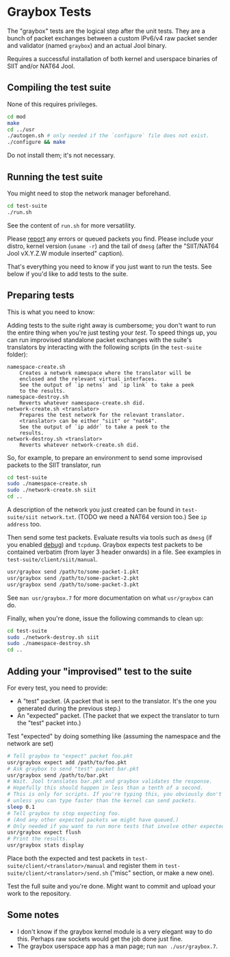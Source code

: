 # Graybox Tests

The "graybox" tests are the logical step after the unit tests. They are a bunch of packet exchanges between a custom IPv6/v4 raw packet sender and validator (named `graybox`) and an actual Jool binary.

Requires a successful installation of both kernel and userspace binaries of SIIT and/or NAT64 Jool.

## Compiling the test suite

None of this requires privileges.

```bash
cd mod
make
cd ../usr
./autogen.sh # only needed if the `configure` file does not exist.
./configure && make
```

Do not install them; it's not necessary.

## Running the test suite

You might need to stop the network manager beforehand.

```bash
cd test-suite
./run.sh
```

See the content of `run.sh` for more versatility.

Please [report](https://github.com/NICMx/Jool/issues) any errors or queued packets you find. Please include your distro, kernel version (`uname -r`) and the tail of `dmesg` (after the "SIIT/NAT64 Jool vX.Y.Z.W module inserted" caption).

That's everything you need to know if you just want to run the tests. See below if you'd like to add tests to the suite.

## Preparing tests

This is what you need to know:

Adding tests to the suite right away is cumbersome; you don't want to run the entire thing when you're just testing your *test*. To speed things up, you can run improvised standalone packet exchanges with the suite's translators by interacting with the following scripts (in the `test-suite` folder):

	namespace-create.sh
		Creates a network namespace where the translator will be
		enclosed and the relevant virtual interfaces.
		See the output of `ip netns` and `ip link` to take a peek
		to the results.
	namespace-destroy.sh
		Reverts whatever namespace-create.sh did.
	network-create.sh <translator>
		Prepares the test network for the relevant translator.
		<translator> can be either "siit" or "nat64".
		See the output of `ip addr` to take a peek to the
		results.
	network-destroy.sh <translator>
		Reverts whatever network-create.sh did.

So, for example, to prepare an environment to send some improvised packets to the SIIT translator, run

```bash
cd test-suite
sudo ./namespace-create.sh
sudo ./network-create.sh siit
cd ..
```

A description of the network you just created can be found in `test-suite/siit network.txt`. (TODO we need a NAT64 version too.) See `ip address` too.

Then send some test packets. Evaluate results via tools such as `dmesg` (if you enabled [debug](https://github.com/NICMx/Jool/wiki/Jool's-Compilation-Options#-ddebug)) and `tcpdump`. Graybox expects test packets to be contained verbatim (from layer 3 header onwards) in a file. See examples in `test-suite/client/siit/manual`.

```bash
usr/graybox send /path/to/some-packet-1.pkt
usr/graybox send /path/to/some-packet-2.pkt
usr/graybox send /path/to/some-packet-3.pkt
```

See `man usr/graybox.7` for more documentation on what `usr/graybox` can do.

Finally, when you're done, issue the following commands to clean up:

```bash
cd test-suite
sudo ./network-destroy.sh siit
sudo ./namespace-destroy.sh
cd ..
```

## Adding your "improvised" test to the suite

For every test, you need to provide:

- A "test" packet. (A packet that is sent to the translator. It's the one you generated during the previous step.)
- An "expected" packet. (The packet that we expect the translator to turn the "test" packet into.)

Test "expected" by doing something like (assuming the namespace and the network are set)

```bash
# Tell graybox to "expect" packet foo.pkt
usr/graybox expect add /path/to/foo.pkt
# Ask graybox to send "test" packet bar.pkt
usr/graybox send /path/to/bar.pkt
# Wait. Jool translates bar.pkt and graybox validates the response.
# Hopefully this should happen in less than a tenth of a second.
# This is only for scripts. If you're typing this, you obviously don't need this
# unless you can type faster than the kernel can send packets.
sleep 0.1
# Tell graybox to stop expecting foo.
# (And any other expected packets we might have queued.)
# Only needed if you want to run more tests that involve other expected packets.
usr/graybox expect flush
# Print the results.
usr/graybox stats display
```

Place both the expected and test packets in `test-suite/client/<translator>/manual` and register them in `test-suite/client/<translator>/send.sh` ("misc" section, or make a new one).

Test the full suite and you're done. Might want to commit and upload your work to the repository.

## Some notes

- I don't know if the graybox kernel module is a very elegant way to do this. Perhaps raw sockets would get the job done just fine.
- The graybox userspace app has a man page; run `man ./usr/graybox.7`.
